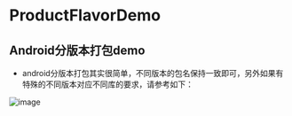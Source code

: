 # ProductFlavorDemo
Android分版本打包demo
---
* android分版本打包其实很简单，不同版本的包名保持一致即可，另外如果有特殊的不同版本对应不同库的要求，请参考如下：


![image](https://github.com/huweijian5/ProductFlavorDemo/blob/master/screenshot/QQ%E6%88%AA%E5%9B%BE20170217103154.png)
